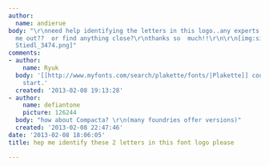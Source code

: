 ```yaml
---
author:
  name: andierue
body: "\r\nneed help identifying the letters in this logo..any experts that can help
  me out??  or find anything close?\r\nthanks so  much!!\r\n\r\n[img:sites/default/files/old-images/Jagd
  Stiedl_3474.png]"
comments:
- author:
    name: Ryuk
  body: '[[http://www.myfonts.com/search/plakette/fonts/|Plakette]] could be a good
    start.'
  created: '2013-02-08 19:13:28'
- author:
    name: defiantone
    picture: 126244
  body: "how about Compacta? \r\n(many foundries offer versions)"
  created: '2013-02-08 22:47:46'
date: '2013-02-08 18:06:05'
title: hep me identify these 2 letters in this font logo please

---
```

